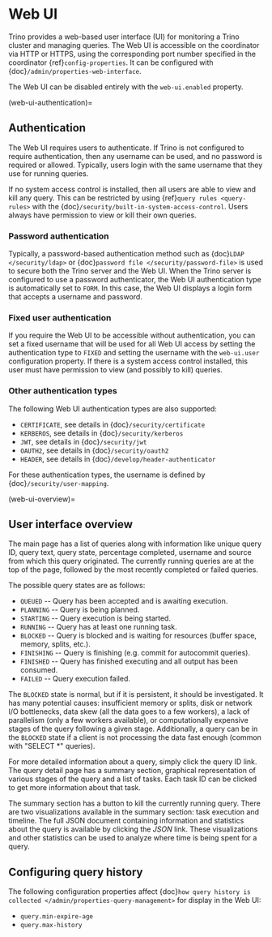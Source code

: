 # Web UI

Trino provides a web-based user interface (UI) for monitoring a Trino cluster
and managing queries. The Web UI is accessible on the coordinator via
HTTP or HTTPS, using the corresponding port number specified in the coordinator
{ref}`config-properties`. It can be configured with {doc}`/admin/properties-web-interface`.

The Web UI can be disabled entirely with the `web-ui.enabled` property.

(web-ui-authentication)=

## Authentication

The Web UI requires users to authenticate. If Trino is not configured to require
authentication, then any username can be used, and no password is required or
allowed. Typically, users login with the same username that they use for
running queries.

If no system access control is installed, then all users are able to view and kill
any query. This can be restricted by using {ref}`query rules <query-rules>` with the
{doc}`/security/built-in-system-access-control`. Users always have permission to view
or kill their own queries.

### Password authentication

Typically, a password-based authentication method
such as {doc}`LDAP </security/ldap>` or {doc}`password file </security/password-file>`
is used to secure both the Trino server and the Web UI. When the Trino server
is configured to use a password authenticator, the Web UI authentication type
is automatically set to `FORM`. In this case, the Web UI displays a login form
that accepts a username and password.

### Fixed user authentication

If you require the Web UI to be accessible without authentication, you can set a fixed
username that will be used for all Web UI access by setting the authentication type to
`FIXED` and setting the username with the `web-ui.user` configuration property.
If there is a system access control installed, this user must have permission to view
(and possibly to kill) queries.

### Other authentication types

The following Web UI authentication types are also supported:

- `CERTIFICATE`, see details in {doc}`/security/certificate`
- `KERBEROS`, see details in {doc}`/security/kerberos`
- `JWT`, see details in {doc}`/security/jwt`
- `OAUTH2`, see details in {doc}`/security/oauth2`
- `HEADER`, see details in {doc}`/develop/header-authenticator`

For these authentication types, the username is defined by {doc}`/security/user-mapping`.

(web-ui-overview)=

## User interface overview

The main page has a list of queries along with information like unique query ID, query text,
query state, percentage completed, username and source from which this query originated.
The currently running queries are at the top of the page, followed by the most recently
completed or failed queries.

The possible query states are as follows:

- `QUEUED` -- Query has been accepted and is awaiting execution.
- `PLANNING` -- Query is being planned.
- `STARTING` -- Query execution is being started.
- `RUNNING` -- Query has at least one running task.
- `BLOCKED` -- Query is blocked and is waiting for resources (buffer space, memory, splits, etc.).
- `FINISHING` -- Query is finishing (e.g. commit for autocommit queries).
- `FINISHED` -- Query has finished executing and all output has been consumed.
- `FAILED` -- Query execution failed.

The `BLOCKED` state is normal, but if it is persistent, it should be investigated.
It has many potential causes: insufficient memory or splits, disk or network I/O bottlenecks, data skew
(all the data goes to a few workers), a lack of parallelism (only a few workers available), or computationally
expensive stages of the query following a given stage.  Additionally, a query can be in
the `BLOCKED` state if a client is not processing the data fast enough (common with "SELECT \*" queries).

For more detailed information about a query, simply click the query ID link.
The query detail page has a summary section, graphical representation of various stages of the
query and a list of tasks. Each task ID can be clicked to get more information about that task.

The summary section has a button to kill the currently running query. There are two visualizations
available in the summary section: task execution and timeline. The full JSON document containing
information and statistics about the query is available by clicking the *JSON* link. These visualizations
and other statistics can be used to analyze where time is being spent for a query.

## Configuring query history

The following configuration properties affect {doc}`how query history
is collected </admin/properties-query-management>` for display in the Web UI:

- `query.min-expire-age`
- `query.max-history`
